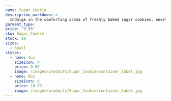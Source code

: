 ```yaml
---
name: Sugar Cookie
description_markdown: >-
  Indulge in the comforting aroma of freshly baked sugar cookies, enveloping your home in the warmth of homemade treats.
garment_type:
price: '9.99'
sku: Sugar_Cookie
stock: 10
sizes:
  - Small
styles:
  - name: 4oz
    sizeIcon: 4
    price: 9.99
    image: /images/products/Sugar_Cookie/container_label.jpg
  - name: 8oz
    sizeIcon: 8
    price: 18.99
    image: /images/products/Sugar_Cookie/container_label.jpg
---
```

